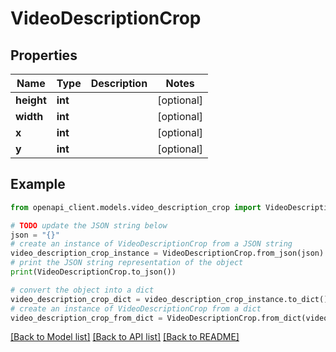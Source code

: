 # VideoDescriptionCrop


## Properties

Name | Type | Description | Notes
------------ | ------------- | ------------- | -------------
**height** | **int** |  | [optional] 
**width** | **int** |  | [optional] 
**x** | **int** |  | [optional] 
**y** | **int** |  | [optional] 

## Example

```python
from openapi_client.models.video_description_crop import VideoDescriptionCrop

# TODO update the JSON string below
json = "{}"
# create an instance of VideoDescriptionCrop from a JSON string
video_description_crop_instance = VideoDescriptionCrop.from_json(json)
# print the JSON string representation of the object
print(VideoDescriptionCrop.to_json())

# convert the object into a dict
video_description_crop_dict = video_description_crop_instance.to_dict()
# create an instance of VideoDescriptionCrop from a dict
video_description_crop_from_dict = VideoDescriptionCrop.from_dict(video_description_crop_dict)
```
[[Back to Model list]](../README.md#documentation-for-models) [[Back to API list]](../README.md#documentation-for-api-endpoints) [[Back to README]](../README.md)



